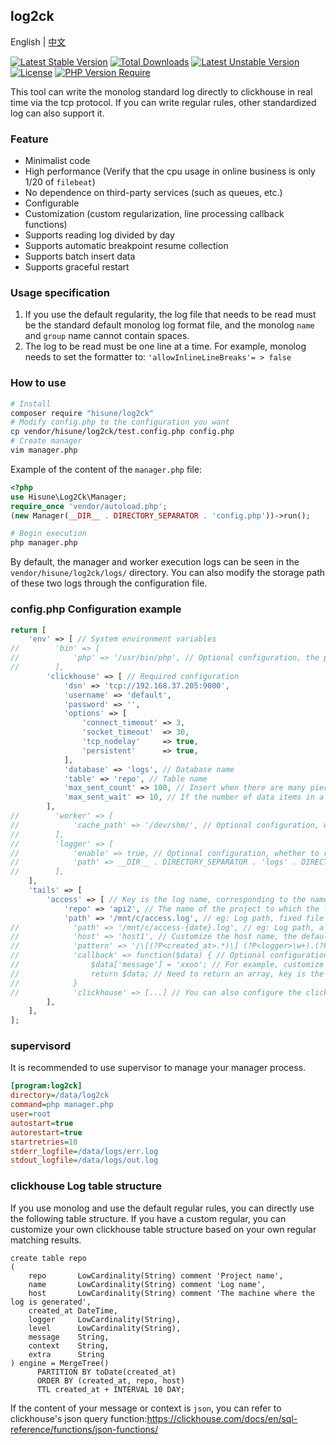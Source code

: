 ## log2ck
English | [中文](./readme.zh.md)

[![Latest Stable Version](http://poser.pugx.org/hisune/log2ck/v)](https://packagist.org/packages/hisune/log2ck) [![Total Downloads](http://poser.pugx.org/hisune/log2ck/downloads)](https://packagist.org/packages/hisune/log2ck) [![Latest Unstable Version](http://poser.pugx.org/hisune/log2ck/v/unstable)](https://packagist.org/packages/hisune/log2ck) [![License](http://poser.pugx.org/hisune/log2ck/license)](https://packagist.org/packages/hisune/log2ck) [![PHP Version Require](http://poser.pugx.org/hisune/log2ck/require/php)](https://packagist.org/packages/hisune/log2ck)

This tool can write the monolog standard log directly to clickhouse in real time via the tcp protocol. If you can write regular rules, other standardized log can also support it.

### Feature
- Minimalist code
- High performance (Verify that the cpu usage in online business is only 1/20 of `filebeat`)
- No dependence on third-party services (such as queues, etc.)
- Configurable
- Customization (custom regularization, line processing callback functions)
- Supports reading log divided by day
- Supports automatic breakpoint resume collection
- Supports batch insert data
- Supports graceful restart

### Usage specification
1. If you use the default regularity, the log file that needs to be read must be the standard default monolog log format file, and the monolog `name` and `group` name cannot contain spaces.
2. The log to be read must be one line at a time. For example, monolog needs to set the formatter to: `'allowInlineLineBreaks'= > false`

### How to use
```sh
# Install
composer require "hisune/log2ck"
# Modify config.php to the configuration you want 
cp vendor/hisune/log2ck/test.config.php config.php
# Create manager
vim manager.php
```
Example of the content of the `manager.php` file:
```php
<?php
use Hisune\Log2Ck\Manager;
require_once 'vendor/autoload.php';
(new Manager(__DIR__ . DIRECTORY_SEPARATOR . 'config.php'))->run();
```
```sh
# Begin execution 
php manager.php
```
By default, the manager and worker execution logs can be seen in the `vendor/hisune/log2ck/logs/` directory. You can also modify the storage path of these two logs through the configuration file.

### config.php Configuration example
```php
return [
    'env' => [ // System environment variables
//        'bin' => [
//            'php' => '/usr/bin/php', // Optional configuration, the path to which the php bin file belongs
//        ],
        'clickhouse' => [ // Required configuration
            'dsn' => 'tcp://192.168.37.205:9000',
            'username' => 'default',
            'password' => '',
            'options' => [
                'connect_timeout' => 3,
                'socket_timeout'  => 30,
                'tcp_nodelay'     => true,
                'persistent'      => true,
            ],
            'database' => 'logs', // Database name
            'table' => 'repo', // Table name
            'max_sent_count' => 100, // Insert when there are many pieces of data in a single batch
            'max_sent_wait' => 10, // If the number of data items in a single batch is not satisfied, the insertion will be performed at least once in how many seconds
        ],
//        'worker' => [
//            'cache_path' => '/dev/shm/', // Optional configuration, worker cache directory
//        ],
//        'logger' => [
//            'enable' => true, // Optional configuration, whether to record logs
//            'path' => __DIR__ . DIRECTORY_SEPARATOR . 'logs' . DIRECTORY_SEPARATOR, // Specify the directory where the logs are logged, optional configuration, and need to end with /
//        ],
    ],
    'tails' => [
        'access' => [ // Key is the log name, corresponding to the name field of clickhouse
            'repo' => 'api2', // The name of the project to which the log belongs
            'path' => '/mnt/c/access.log', // eg: Log path, fixed file name log
//            'path' => '/mnt/c/access-{date}.log', // eg: Log path, a daily log with a file name, currently only one macro variable {date} is supported. For example, the date format: 2022-02-22
//            'host' => 'host1', // Customize the host name, the default is the server host name if it is not set, which corresponds to the host field of clickhouse
//            'pattern' => '/\[(?P<created_at>.*)\] (?P<logger>\w+).(?P<level>\w+): (?P<message>.*[^ ]+) (?P<context>[^ ]+) (?P<extra>[^ ]+)/', // Optional configuration, if regular processing is not required, set to false
//            'callback' => function($data) { // Optional configuration, this line of data is processed according to a custom callback method, and the content of the method can implement any logic for cleaning this stream by itself.
//                $data['message'] = 'xxoo'; // For example, customize the processing of this data
//                return $data; // Need to return an array, key is the field name of the table in clickhouse, and value is the stored value
//            }
//            'clickhouse' => [...] // You can also configure the clickhouse connection information for individual projects, and the configuration content is the same as the clickhouse array of env.
        ],
    ],
];
```

### supervisord
It is recommended to use supervisor to manage your manager process.
```ini
[program:log2ck]
directory=/data/log2ck
command=php manager.php
user=root
autostart=true
autorestart=true
startretries=10
stderr_logfile=/data/logs/err.log
stdout_logfile=/data/logs/out.log
```

### clickhouse Log table structure
If you use monolog and use the default regular rules, you can directly use the following table structure. If you have a custom regular, you can customize your own clickhouse table structure based on your own regular matching results.
```clickhouse
create table repo
(
    repo       LowCardinality(String) comment 'Project name',
    name       LowCardinality(String) comment 'Log name',
    host       LowCardinality(String) comment 'The machine where the log is generated',
    created_at DateTime,
    logger     LowCardinality(String),
    level      LowCardinality(String),
    message    String,
    context    String,
    extra      String
) engine = MergeTree()
      PARTITION BY toDate(created_at)
      ORDER BY (created_at, repo, host)
      TTL created_at + INTERVAL 10 DAY;
```
If the content of your message or context is `json`, you can refer to clickhouse's json query function:https://clickhouse.com/docs/en/sql-reference/functions/json-functions/
